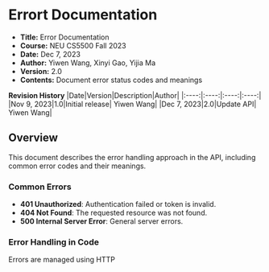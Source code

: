 # Errort Documentation
- **Title:** Error Documentation
- **Course:** NEU CS5500 Fall 2023
- **Date:** Dec 7, 2023
- **Author:** Yiwen Wang, Xinyi Gao, Yijia Ma
- **Version:** 2.0
- **Contents:** Document error status codes and meanings

**Revision History**
|Date|Version|Description|Author|
|:----:|:----:|:----:|:----:|
|Nov 9, 2023|1.0|Initial release| Yiwen Wang|
|Dec 7, 2023|2.0|Update API| Yiwen Wang|

## Overview
This document describes the error handling approach in the API, including common error codes and their meanings.

### Common Errors
- **401 Unauthorized**: Authentication failed or token is invalid.
- **404 Not Found**: The requested resource was not found.
- **500 Internal Server Error**: General server errors.

### Error Handling in Code
Errors are managed using HTTP